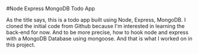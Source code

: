 #Node Express MongoDB Todo App

As the title says, this is a todo app built using Node, Express, MongoDB.
I cloned the initial code from Github because I'm interested in learning the back-end for now.
And to be more precise, how to hook node and express with a MongoDB Database using mongoose. And that is what I worked on in this project.
